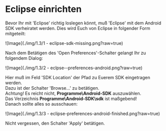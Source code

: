 ﻿# Eclipse einrichten

Bevor Ihr mit 'Eclipse' richtig loslegen könnt, muß 'Eclipse' mit dem Android SDK verheiratet werden. 
Dies wird Euch von Eclipse in folgender Form mitgeteilt:

![Image](./img/1.3/1 - eclipse-sdk-missing.png?raw=true)

Nach dem Betätigen des 'Open Preferences'-Schalter gelangt Ihr zu folgendem Dialog:

![Image](./img/1.3/2 - eclpse--preferences-android.png?raw=true)

Hier muß im Feld 'SDK Location' der Pfad zu Euerem SDK eingetragen werden.  
Dazu ist der Schalter 'Browse...' zu betätigen.  
Achtung! Es reicht nicht, __Programme\Android-SDK__ auszuwählen.  
Das Verzeichnis __Programme\Android-SDK\sdk__ ist maßgebend!  
Danach sollte alles so ausschauen:

![Image](./img/1.3/3 - eclipse-preferences-android-finished.png?raw=true)

Nicht vergessen, den Schalter 'Apply' betätigen.  




 


